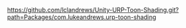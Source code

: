https://github.com/lclandrews/Unity-URP-Toon-Shading.git?path=Packages/com.lukeandrews.urp-toon-shading